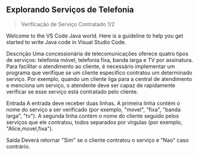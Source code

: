 ## Explorando Serviços de Telefonia 

> Verificação de Serviço Contratado 1/2

Welcome to the VS Code Java world. Here is a guideline to help you get started to write Java code in Visual Studio Code.

Descrição
Uma concessionária de telecomunicações oferece quatro tipos de serviços: telefonia móvel, telefonia fixa, banda larga e TV por assinatura. Para facilitar o atendimento ao cliente, é necessário implementar um programa que verifique se um cliente específico contratou um determinado serviço. Por exemplo, quando um cliente liga para a central de atendimento e menciona um serviço, o atendente deve ser capaz de rapidamente verificar se esse serviço está contratado pelo cliente.

Entrada
A entrada deve receber duas linhas. A primeira linha contém o nome do serviço a ser verificado (por exemplo, "movel", "fixa", "banda larga", "tv"). A segunda linha contém o nome do cliente seguido pelos serviços que ele contratou, todos separados por vírgulas (por exemplo, "Alice,movel,fixa").

Saída
Deverá retornar "Sim" se o cliente contratou o serviço e "Nao" caso contrário.